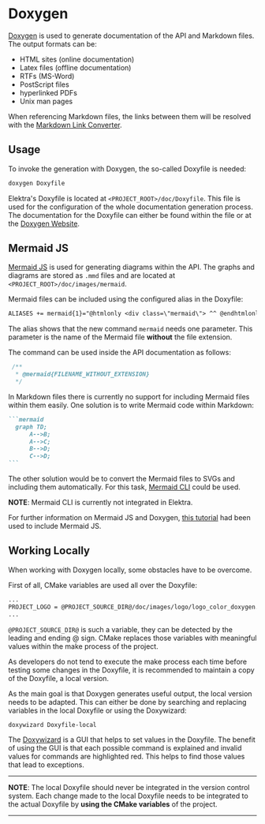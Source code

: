 # Doxygen

[Doxygen](https://www.doxygen.nl/) is used to generate documentation of the API and Markdown files.
The output formats can be:

- HTML sites (online documentation)
- Latex files (offline documentation)
- RTFs (MS-Word)
- PostScript files
- hyperlinked PDFs
- Unix man pages

When referencing Markdown files, the links between them will be resolved with the
[Markdown Link Converter](/doc/markdownlinkconverter/README.md).

## Usage

To invoke the generation with Doxygen, the so-called Doxyfile is needed:

```sh
doxygen Doxyfile
```

Elektra's Doxyfile is located at `<PROJECT_ROOT>/doc/Doxyfile`.
This file is used for the configuration of the whole documentation generation process.
The documentation for the Doxyfile can either be found within the file or at the
[Doxygen Website](https://www.doxygen.nl/manual/config.html).

## Mermaid JS

[Mermaid JS](https://mermaid.js.org/) is used for generating diagrams within the API.
The graphs and diagrams are stored as `.mmd` files and are located at `<PROJECT_ROOT>/doc/images/mermaid`.

Mermaid files can be included using the configured alias in the Doxyfile:

```doxygen
ALIASES += mermaid{1}="@htmlonly <div class=\"mermaid\"> ^^ @endhtmlonly @htmlinclude \"\1.mmd\" @htmlonly ^^ </div> @endhtmlonly"
```

The alias shows that the new command `mermaid` needs one parameter. This parameter is the name of the
Mermaid file **without** the file extension.

The command can be used inside the API documentation as follows:

```doxygen
 /**
  * @mermaid{FILENAME_WITHOUT_EXTENSION}
  */
```

In Markdown files there is currently no support for including Mermaid files within them easily.
One solution is to write Mermaid code within Markdown:

````Markdown
```mermaid
  graph TD;
      A-->B;
      A-->C;
      B-->D;
      C-->D;
```
````

The other solution would be to convert the Mermaid files to SVGs and including them automatically.
For this task, [Mermaid CLI](https://github.com/mermaid-js/mermaid-cli) could be used.

**NOTE**: Mermaid CLI is currently not integrated in Elektra.

For further information on Mermaid JS and Doxygen, [this tutorial](https://github.com/tttapa/doxygen-mermaid)
had been used to include Mermaid JS.

## Working Locally

When working with Doxygen locally, some obstacles have to be overcome.

First of all, CMake variables are used all over the Doxyfile:

```doxygen
...
PROJECT_LOGO = @PROJECT_SOURCE_DIR@/doc/images/logo/logo_color_doxygen.svg
...
```

`@PROJECT_SOURCE_DIR@` is such a variable, they can be detected by the leading and ending @ sign.
CMake replaces those variables with meaningful values within the make process of the project.

As developers do not tend to execute the make process each time before testing some changes in the Doxyfile,
it is recommended to maintain a copy of the Doxyfile, a local version.

As the main goal is that Doxygen generates useful output, the local version needs to be adapted.
This can either be done by searching and replacing variables in the local Doxyfile or using the Doxywizard:

```sh
doxywizard Doxyfile-local
```

The [Doxywizard](https://www.doxygen.nl/manual/doxywizard_usage.html) is a GUI that helps to set values in the Doxyfile.
The benefit of using the GUI is that each possible command is explained and invalid values for commands are highlighted
red. This helps to find those values that lead to exceptions.

---

**NOTE**: The local Doxyfile should never be integrated in the version control system. Each change made to the local
Doxyfile needs to be integrated to the actual Doxyfile by **using the CMake variables** of the project.

---
